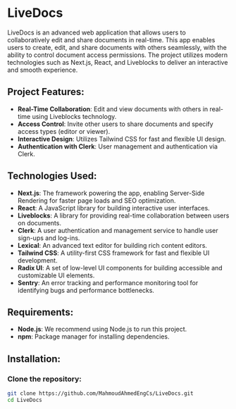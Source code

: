 # LiveDocs

LiveDocs is an advanced web application that allows users to collaboratively edit and share documents in real-time. This app enables users to create, edit, and share documents with others seamlessly, with the ability to control document access permissions. The project utilizes modern technologies such as Next.js, React, and Liveblocks to deliver an interactive and smooth experience.

## Project Features:

- **Real-Time Collaboration**: Edit and view documents with others in real-time using Liveblocks technology.
- **Access Control**: Invite other users to share documents and specify access types (editor or viewer).
- **Interactive Design**: Utilizes Tailwind CSS for fast and flexible UI design.
- **Authentication with Clerk**: User management and authentication via Clerk.

## Technologies Used:

- **Next.js**: The framework powering the app, enabling Server-Side Rendering for faster page loads and SEO optimization.
- **React**: A JavaScript library for building interactive user interfaces.
- **Liveblocks**: A library for providing real-time collaboration between users on documents.
- **Clerk**: A user authentication and management service to handle user sign-ups and log-ins.
- **Lexical**: An advanced text editor for building rich content editors.
- **Tailwind CSS**: A utility-first CSS framework for fast and flexible UI development.
- **Radix UI**: A set of low-level UI components for building accessible and customizable UI elements.
- **Sentry**: An error tracking and performance monitoring tool for identifying bugs and performance bottlenecks.

## Requirements:

- **Node.js**: We recommend using Node.js to run this project.
- **npm**: Package manager for installing dependencies.

## Installation:

### Clone the repository:

```bash
git clone https://github.com/MahmoudAhmedEngCs/LiveDocs.git
cd LiveDocs
